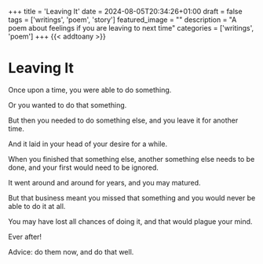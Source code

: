 +++
title = 'Leaving It'
date = 2024-08-05T20:34:26+01:00
draft = false
tags = ['writings', 'poem', 'story']
featured_image = ""
description = "A poem about feelings if you are leaving to next time"
categories = ['writings', 'poem']
+++
{{< addtoany >}} 

# Leaving It

Once upon a time, you were able to do something.

Or you wanted to do that something.

But then you needed to do something else, and you leave it for another time.

And it laid in your head of your desire for a while.

When you finished that something else, another something else needs to be done, and your first would need to be ignored.

It went around and around for years, and you may matured. 

But that business meant you missed that something and you would never be able to do it at all.

You may have lost all chances of doing it, and that would plague your mind.

Ever after!

Advice: do them now, and do that well. 
